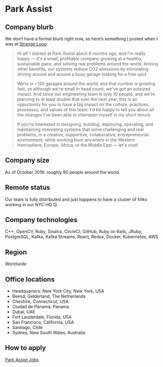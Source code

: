 # Park Assist


## Company blurb

We don’t have a formal blurb right now, so here’s something [I](http://aviflax.com/) posted when I was at
[Strange Loop](http://thestrangeloop.com/):

> Hi all! I started at Park Assist about 6 months ago, and I’m really happy — it's a small, profitable
> company growing at a healthy, sustainable pace, and solving real problems around the world. Among
> other benefits, our systems reduce CO2 emissions by eliminating driving around and around a busy
> garage looking for a free spot.
>
> We’re in ~130 garages around the world, and that number is growing fast, so although we're small in
> head count, we've got an outsized impact. And since our engineering team is only 10 people, and
> we're planning to at least double that over the next year, this is an opportunity for you to have a
> big impact on the culture, practices, processes, and values of this team. I'd be happy to tell you
> about all the changes I've been able to champion myself in my short tenure.
>
> If you're interested in designing, building, deploying, operating, and maintaining interesting
> systems that solve challenging and real problems, in a creative, supportive, collaborative,
> entrepreneurial environment, while working from anywhere in the Western Hemisphere, Europe, Africa,
> or the Middle East — let's chat!


## Company size

As of October 2016: roughly 90 people around the world.


## Remote status

Our team is fully distributed and just happens to have a cluster of folks working in our NYC HQ 😉


## Company technologies

C++, OpenCV, Ruby, Sinatra, CircleCI, GitHub, Ruby on Rails, JRuby, PostgreSQL, Kafka, Kafka Streams, React, Redux, Docker, Kubernetes, AWS



## Region

Worldwide


## Office locations

* Headquarters: New York City, New York, USA
* Beesd, Gelderland, The Netherlands
* Cheshire, Connecticut, USA
* Ciudad de Panamá, Panama
* Dubai, UAE
* Fort Lauderdale, Florida, USA
* San Francisco, California, USA
* Santiago, Chile
* Sydney, New South Wales, Australia


## How to apply

[Park Assist Jobs](http://tech.parkassist.com/jobs/)

